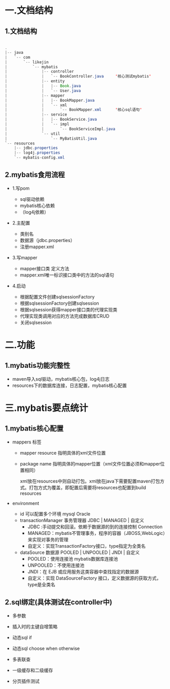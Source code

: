 # 一.文档结构
## 1.文档结构

```java

.
|-- java
|   `-- com
|       `-- likejin
|           `-- mybatis
|               |-- controller
|               |   `-- BookController.java		'核心测试mybatis'	
|               |-- entity
|               |   |-- Book.java
|               |   `-- User.java
|               |-- mapper
|               |   |-- BookMapper.java
|               |   `-- xml
|               |       `-- BookMapper.xml		'核心sql语句'
|               |-- service
|               |   |-- BookService.java	
|               |   `-- impl
|               |       `-- BookServiceImpl.java	
|               `-- util
|                   `-- MyBatisUtil.java
`-- resources
    |-- jdbc.properties
    |-- log4j.properties
    `-- mybatis-config.xml
```

## 2.mybatis食用流程
+ 1.写pom
    + sql驱动依赖
    + mybatis核心依赖
    + （log4j依赖）

+ 2.主配置
    + 类别名
    + 数据源（jdbc.properties）
    + 注册mapper.xml
+ 3.写mapper
    + mapper接口类 定义方法
    + mapper.xml唯一标识接口类中的方法的sql语句
+ 4.启动
    + 根据配置文件创建sqlsessionFactory
    + 根据sqlsessionFactory创建sqlsession
    + 根据sqlsession获得mapper接口类的代理实现类
    + 代理实现类调用对应的方法完成数据库CRUD
    + 关闭sqlsession

# 二.功能

## 1.mybatis功能完整性

+ maven导入sql驱动，mybatis核心包，log4j日志
+ resources下的数据库连接，日志配置，mybatis核心配置

# 三.mybatis要点统计

## 1.mybatis核心配置

+ mappers 标签 

  + mapper resource 指明具体的xml文件位置

  + package name 指明具体的mapper位置（xml文件位置必须和mapper位置相同）

    xml放在resources中则自动打包。xml放在java下需要配置maven打包方式。打包方式为覆盖，即配置后需要将resources也配置到build resources
+ environment
    + id 可以配置多个环境 mysql Oracle
    + transactionManager 事务管理器  JDBC | MANAGED | 自定义
        +  JDBC :手动提交和回滚。依赖于数据源的到的连接控制 Connection
        +  MANAGED：mybatis不管理事务，程序的容器（JBOSS,WebLogic）来实现对事务的管理
        +  自定义：实现TransactionFactory接口，type指定为全类名
    + dataSource 数据源  POOLED | UNPOOLED | JNDI | 自定义
        + POOLED：使用连接池 mybatis数据库连接池
        + UNPOOLED：不使用连接池 
        + JNDI：在 EJB 或应用服务这类容器中查找指定的数据源
        + 自定义：实现 DataSourceFactory 接口，定义数据源的获取方式，type是全类名

## 2.sql绑定(具体测试在controller中)

+ 多参数
+ 插入时的主键自增策略
+ 动态sql if
+ 动态sql choose when otherwise
+ 多表联查
+ 一级缓存和二级缓存

+ 分页插件测试

